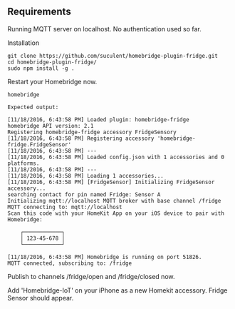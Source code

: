 ## Requirements

Running MQTT server on localhost. No authentication used so far.

Installation

    git clone https://github.com/suculent/homebridge-plugin-fridge.git
    cd homebridge-plugin-fridge/
    sudo npm install -g .

Restart your Homebridge now.

    homebridge

    Expected output:
    
    [11/18/2016, 6:43:58 PM] Loaded plugin: homebridge-fridge
    homebridge API version: 2.1
    Registering homebridge-fridge accessory FridgeSensory
    [11/18/2016, 6:43:58 PM] Registering accessory 'homebridge-fridge.FridgeSensor'
    [11/18/2016, 6:43:58 PM] ---
    [11/18/2016, 6:43:58 PM] Loaded config.json with 1 accessories and 0 platforms.
    [11/18/2016, 6:43:58 PM] ---
    [11/18/2016, 6:43:58 PM] Loading 1 accessories...
    [11/18/2016, 6:43:58 PM] [FridgeSensor] Initializing FridgeSensor accessory...
    searching contact for pin named Fridge: Sensor A
    Initializing mqtt://localhost MQTT broker with base channel /fridge
    MQTT connecting to: mqtt://localhost
    Scan this code with your HomeKit App on your iOS device to pair with Homebridge:
                           
        ┌────────────┐     
        │ 123-45-678 │     
        └────────────┘     
                           
    [11/18/2016, 6:43:58 PM] Homebridge is running on port 51826.
    MQTT connected, subscribing to: /fridge
    


Publish to channels /fridge/open and /fridge/closed now.

Add 'Homebridge-IoT' on your iPhone as a new Homekit accessory. Fridge Sensor should appear.
